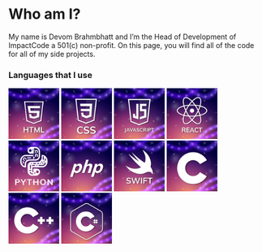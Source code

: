 # Who am I?
My name is Devom Brahmbhatt and I’m the Head of Development of ImpactCode a 501(c) non-profit. On this page, you will find all of the code for all of my side projects.

### Languages that I use
<img src="Images/HTML.png" alt="HTML" width="100"/>
<img src="Images/CSS.png" alt="CSS" width="100"/>
<img src="Images/JS.png" alt="JavaScript" width="100"/>
<img src="Images/REACT.png" alt="ReactJS" width="100"/>
<img src="Images/PYTHON.png" alt="Python" width="100"/>
<img src="Images/PHP.png" alt="PHP" width="100"/>
<img src="Images/SWIFT.png" alt="Swift" width="100"/>
<img src="Images/C.png" alt="C" width="100"/>
<img src="Images/C++.png" alt="C++" width="100"/>
<img src="Images/C_Sharp.png" alt="C#" width="100"/>
